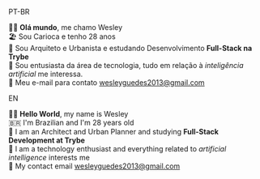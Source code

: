 PT-BR

👋🏻 <strong>Olá mundo</strong>, me chamo Wesley <br>
:beach_umbrella: Sou Carioca e tenho 28 anos <br>
:construction_worker: Sou Arquiteto e Urbanista e estudando Desenvolvimento <strong> Full-Stack na Trybe </strong><br>
:robot: Sou entusiasta da área de tecnologia, tudo em relação à <em>inteligência artificial</em> me interessa. <br>
:email: Meu e-mail para contato wesleyguedes2013@gmail.com 

EN

👋🏻 <strong>Hello World</strong>, my name is Wesley <br>
:brazil: I'm Brazilian and I'm 28 years old <br>
:construction_worker: I am an Architect and Urban Planner and studying <strong>Full-Stack Development at Trybe </strong><br>
:robot: I am a technology enthusiast and everything related to <em>artificial intelligence</em> interests me <br>
:email: My contact email wesleyguedes2013@gmail.com

<!---
WesleybGuedes/WesleybGuedes is a ✨ special ✨ repository because its `README.md` (this file) appears on your GitHub profile.
You can click the Preview link to take a look at your changes.
--->
